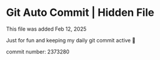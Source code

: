 # Git Auto Commit | Hidden File

This file was added Feb 12, 2025

Just for fun and keeping my daily git commit active 🤪

commit number: 2373280
